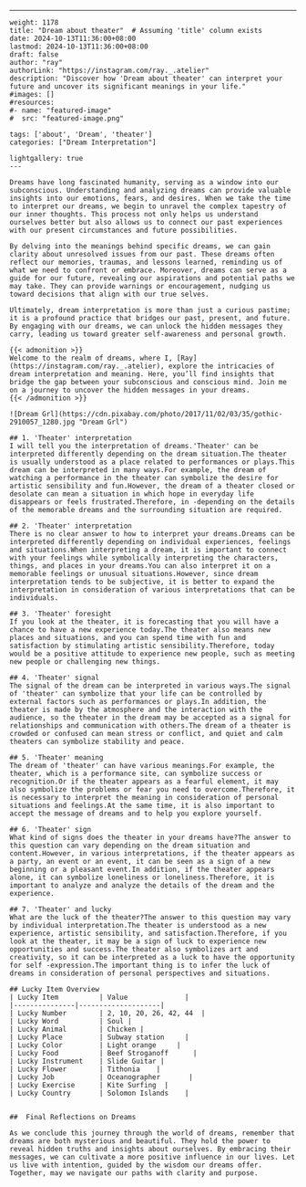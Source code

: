 ---
    weight: 1178
    title: "Dream about theater"  # Assuming 'title' column exists
    date: 2024-10-13T11:36:00+08:00
    lastmod: 2024-10-13T11:36:00+08:00
    draft: false
    author: "ray"
    authorLink: "https://instagram.com/ray._.atelier"
    description: "Discover how 'Dream about theater' can interpret your future and uncover its significant meanings in your life."
    #images: []
    #resources:
    #- name: "featured-image"
    #  src: "featured-image.png"
    
    tags: ['about', 'Dream', 'theater']
    categories: ["Dream Interpretation"]
    
    lightgallery: true
    ---
    
    Dreams have long fascinated humanity, serving as a window into our subconscious. Understanding and analyzing dreams can provide valuable insights into our emotions, fears, and desires. When we take the time to interpret our dreams, we begin to unravel the complex tapestry of our inner thoughts. This process not only helps us understand ourselves better but also allows us to connect our past experiences with our present circumstances and future possibilities.
    
    By delving into the meanings behind specific dreams, we can gain clarity about unresolved issues from our past. These dreams often reflect our memories, traumas, and lessons learned, reminding us of what we need to confront or embrace. Moreover, dreams can serve as a guide for our future, revealing our aspirations and potential paths we may take. They can provide warnings or encouragement, nudging us toward decisions that align with our true selves.
    
    Ultimately, dream interpretation is more than just a curious pastime; it is a profound practice that bridges our past, present, and future. By engaging with our dreams, we can unlock the hidden messages they carry, leading us toward greater self-awareness and personal growth.
    
    {{< admonition >}}
    Welcome to the realm of dreams, where I, [Ray](https://instagram.com/ray._.atelier), explore the intricacies of dream interpretation and meaning. Here, you’ll find insights that bridge the gap between your subconscious and conscious mind. Join me on a journey to uncover the hidden messages in your dreams.
    {{< /admonition >}}
    
    ![Dream Grl](https://cdn.pixabay.com/photo/2017/11/02/03/35/gothic-2910057_1280.jpg "Dream Grl")
    
    ## 1. 'Theater' interpretation
    I will tell you the interpretation of dreams.'Theater' can be interpreted differently depending on the dream situation.The theater is usually understood as a place related to performances or plays.This dream can be interpreted in many ways.For example, the dream of watching a performance in the theater can symbolize the desire for artistic sensibility and fun.However, the dream of a theater closed or desolate can mean a situation in which hope in everyday life disappears or feels frustrated.Therefore, in -depending on the details of the memorable dreams and the surrounding situation are required.
    
    ## 2. 'Theater' interpretation
    There is no clear answer to how to interpret your dreams.Dreams can be interpreted differently depending on individual experiences, feelings and situations.When interpreting a dream, it is important to connect with your feelings while symbolically interpreting the characters, things, and places in your dreams.You can also interpret it on a memorable feelings or unusual situations.However, since dream interpretation tends to be subjective, it is better to expand the interpretation in consideration of various interpretations that can be individuals.
    
    ## 3. 'Theater' foresight
    If you look at the theater, it is forecasting that you will have a chance to have a new experience today.The theater also means new places and situations, and you can spend time with fun and satisfaction by stimulating artistic sensibility.Therefore, today would be a positive attitude to experience new people, such as meeting new people or challenging new things.
    
    ## 4. 'Theater' signal
    The signal of the dream can be interpreted in various ways.The signal of 'theater' can symbolize that your life can be controlled by external factors such as performances or plays.In addition, the theater is made by the atmosphere and the interaction with the audience, so the theater in the dream may be accepted as a signal for relationships and communication with others.The dream of a theater is crowded or confused can mean stress or conflict, and quiet and calm theaters can symbolize stability and peace.
    
    ## 5. 'Theater' meaning
    The dream of 'theater' can have various meanings.For example, the theater, which is a performance site, can symbolize success or recognition.Or if the theater appears as a fearful element, it may also symbolize the problems or fear you need to overcome.Therefore, it is necessary to interpret the meaning in consideration of personal situations and feelings.At the same time, it is also important to accept the message of dreams and to help you explore yourself.
    
    ## 6. 'Theater' sign
    What kind of signs does the theater in your dreams have?The answer to this question can vary depending on the dream situation and content.However, in various interpretations, if the theater appears as a party, an event or an event, it can be seen as a sign of a new beginning or a pleasant event.In addition, if the theater appears alone, it can symbolize loneliness or loneliness.Therefore, it is important to analyze and analyze the details of the dream and the experience.
    
    ## 7. 'Theater' and lucky
    What are the luck of the theater?The answer to this question may vary by individual interpretation.The theater is understood as a new experience, artistic sensibility, and satisfaction.Therefore, if you look at the theater, it may be a sign of luck to experience new opportunities and success.The theater also symbolizes art and creativity, so it can be interpreted as a luck to have the opportunity for self -expression.The important thing is to infer the luck of dreams in consideration of personal perspectives and situations.
    
    ## Lucky Item Overview
    | Lucky Item          | Value              |
    |---------------|--------------------|
    | Lucky Number        | 2, 10, 20, 26, 42, 44  |
    | Lucky Word          | Soul |
    | Lucky Animal        | Chicken |
    | Lucky Place         | Subway station     |
    | Lucky Color         | Light orange     |
    | Lucky Food          | Beef Stroganoff      |
    | Lucky Instrument    | Slide Guitar |
    | Lucky Flower        | Tithonia    |
    | Lucky Job           | Oceanographer       |
    | Lucky Exercise      | Kite Surfing  |
    | Lucky Country       | Solomon Islands    |
    
    
    ##  Final Reflections on Dreams
    
    As we conclude this journey through the world of dreams, remember that dreams are both mysterious and beautiful. They hold the power to reveal hidden truths and insights about ourselves. By embracing their messages, we can cultivate a more positive influence in our lives. Let us live with intention, guided by the wisdom our dreams offer. Together, may we navigate our paths with clarity and purpose.
    